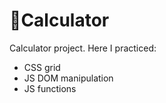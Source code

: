 # :abacus:Calculator

Calculator project. Here I practiced:
- CSS grid
- JS DOM manipulation
- JS functions
